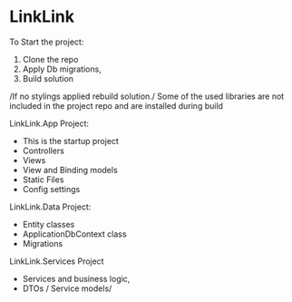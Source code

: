 # LinkLink
To Start the project:
1. Clone the repo
2. Apply Db migrations,
3. Build solution

/If no stylings applied rebuild solution./ 
Some of the used libraries are not included in the project repo and are installed during build

LinkLink.App Project:
- This is the startup project
- Controllers
- Views
- View and Binding models
- Static Files
- Config settings

LinkLink.Data Project:
- Entity classes
- ApplicationDbContext class
- Migrations

LinkLink.Services Project
- Services and business logic,
- DTOs / Service models/

